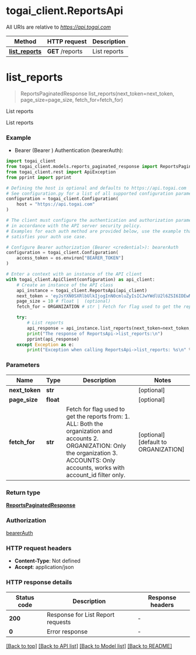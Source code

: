 # togai_client.ReportsApi

All URIs are relative to *https://api.togai.com*

Method | HTTP request | Description
------------- | ------------- | -------------
[**list_reports**](ReportsApi.md#list_reports) | **GET** /reports | List reports


# **list_reports**
> ReportsPaginatedResponse list_reports(next_token=next_token, page_size=page_size, fetch_for=fetch_for)

List reports

List reports

### Example

* Bearer (Bearer <credential>) Authentication (bearerAuth):

```python
import togai_client
from togai_client.models.reports_paginated_response import ReportsPaginatedResponse
from togai_client.rest import ApiException
from pprint import pprint

# Defining the host is optional and defaults to https://api.togai.com
# See configuration.py for a list of all supported configuration parameters.
configuration = togai_client.Configuration(
    host = "https://api.togai.com"
)

# The client must configure the authentication and authorization parameters
# in accordance with the API server security policy.
# Examples for each auth method are provided below, use the example that
# satisfies your auth use case.

# Configure Bearer authorization (Bearer <credential>): bearerAuth
configuration = togai_client.Configuration(
    access_token = os.environ["BEARER_TOKEN"]
)

# Enter a context with an instance of the API client
with togai_client.ApiClient(configuration) as api_client:
    # Create an instance of the API class
    api_instance = togai_client.ReportsApi(api_client)
    next_token = 'eyJsYXN0SXRlbUlkIjogInN0cmluZyIsICJwYWdlU2l6ZSI6IDEwMCwgInNvcnRPcmRlciI6ICJhc2MifQ==' # str |  (optional)
    page_size = 10 # float |  (optional)
    fetch_for = ORGANIZATION # str | Fetch for flag used to get the reports from: 1. ALL: Both the organization and accounts 2. ORGANIZATION: Only the organization 3. ACCOUNTS: Only accounts, works with account_id filter only.  (optional) (default to ORGANIZATION)

    try:
        # List reports
        api_response = api_instance.list_reports(next_token=next_token, page_size=page_size, fetch_for=fetch_for)
        print("The response of ReportsApi->list_reports:\n")
        pprint(api_response)
    except Exception as e:
        print("Exception when calling ReportsApi->list_reports: %s\n" % e)
```



### Parameters


Name | Type | Description  | Notes
------------- | ------------- | ------------- | -------------
 **next_token** | **str**|  | [optional] 
 **page_size** | **float**|  | [optional] 
 **fetch_for** | **str**| Fetch for flag used to get the reports from: 1. ALL: Both the organization and accounts 2. ORGANIZATION: Only the organization 3. ACCOUNTS: Only accounts, works with account_id filter only.  | [optional] [default to ORGANIZATION]

### Return type

[**ReportsPaginatedResponse**](ReportsPaginatedResponse.md)

### Authorization

[bearerAuth](../README.md#bearerAuth)

### HTTP request headers

 - **Content-Type**: Not defined
 - **Accept**: application/json

### HTTP response details

| Status code | Description | Response headers |
|-------------|-------------|------------------|
**200** | Response for List Report requests |  -  |
**0** | Error response |  -  |

[[Back to top]](#) [[Back to API list]](../README.md#documentation-for-api-endpoints) [[Back to Model list]](../README.md#documentation-for-models) [[Back to README]](../README.md)

